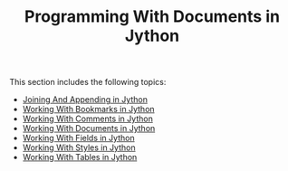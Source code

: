 ﻿---
title: Programming With Documents in Jython
description: "Jython: Programming With Documents using Aspose.Words for Java."
type: docs
weight: 20
url: /java/programming-with-documents-in-jython/
aliases:
  - /java/working-with-bookmarks-in-jython/
  - /java/working-with-documents-in-jython/
  - /java/working-with-fields-in-jython/
  - /java/working-with-tables-in-jython/
---

This section includes the following topics:

- [Joining And Appending in Jython](/words/java/joining-and-appending-in-jython/)
- [Working With Bookmarks in Jython](/words/java/programming-with-documents-in-jython/)
- [Working With Comments in Jython](/words/java/working-with-comments-in-jython/)
- [Working With Documents in Jython](/words/java/programming-with-documents-in-jython/)
- [Working With Fields in Jython](/words/java/programming-with-documents-in-jython/)
- [Working With Styles in Jython](/words/java/working-with-styles-in-jython/)
- [Working With Tables in Jython](/words/java/programming-with-documents-in-jython/)
